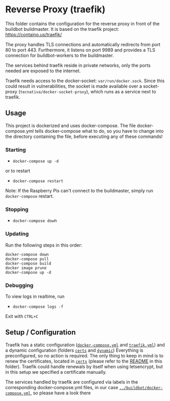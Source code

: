 # Reverse Proxy (traefik)
This folder contains the configuration for the reverse proxy in front of the buildbot buildmaster.
It is based on the traefik project: https://containo.us/traefik/

The proxy handles TLS connections and automatically redirects from port 80 to port 443.
Furthermore, it listens on port 9989 and provides a TLS connection for buildbot-workers to the buildmaster.

The services behind traefik reside in private networks, only the ports needed are exposed to the internet.

Traefik needs access to the docker-socket: `var/run/docker.sock`.
Since this could result in vulnerabilities, the socket is made available over a socket-proxy (`tecnativa/docker-socket-proxy`), which runs as a service next to traefik.

## Usage
This project is dockerized and uses docker-compose.
The file docker-compose.yml tells docker-compose what to do, so you have to change into the directory containing the file, before executing any of these commands!
### Starting
- `docker-compose up -d`

or to restart
- `docker-compose restart`

Note: If the Raspberry Pis can't connect to the buildmaster, simply run `docker-compose` restart.
### Stopping
- `docker-compose dow`n
### Updating
Run the following steps in this order:
```
docker-compose down
docker-compose pull
docker-compose build
docker image prune
docker-compose up -d
```
### Debugging
To view logs in realtime, run
- `docker-compose logs -f`

Exit with `CTRL+C`

## Setup / Configuration
Traefik has a static configuration ([`docker-compose.yml`](docker-compose.yml) and [`traefik.yml`](traefik.yml)) and a dynamic configuration (folders [`certs`](certs) and [`dynamic`](dynamic))
Everything is preconfigured, so no action is required.
The only thing to keep in mind is to renew the certificates, located in [`certs`](certs) (please refer to the [README](certs/README.md) in this folder).
Traefik could handle renewals by itself when using letsencrypt, but in this setup we specified a certificate manually.

The services handled by traefik are configured via labels in the corresponding docker-compose.yml files, in our case [`../buildbot/docker-compose.yml`](../buildbot/docker-compose.yml), so please have a look there

